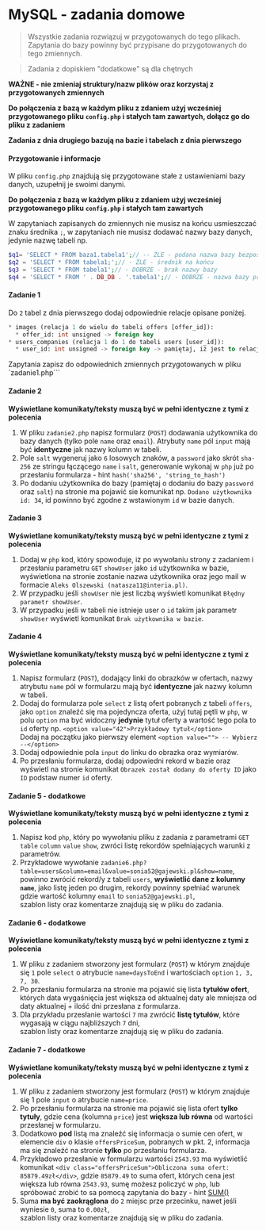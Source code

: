 # MySQL - zadania domowe
> Wszystkie zadania rozwiązuj w przygotowanych do tego plikach. Zapytania do bazy powinny być przypisane do przygotowanych do tego zmiennych.

>Zadania z dopiskiem "dodatkowe" są dla chętnych

**WAŻNE -  nie zmieniaj struktury/nazw plików oraz korzystaj z przygotowanych zmiennych**  

**Do połączenia z bazą w każdym pliku z zdaniem użyj wcześniej przygotowanego pliku `config.php` i stałych tam zawartych, dołącz go do pliku z zadaniem**  

**Zadania z dnia drugiego bazują na bazie i tabelach z dnia pierwszego**

#### Przygotowanie i informacje  

W pliku `config.php` znajdują się przygotowane stałe z ustawieniami bazy danych, uzupełnij je swoimi danymi.  

**Do połączenia z bazą w każdym pliku z zdaniem użyj wcześniej przygotowanego pliku `config.php` i stałych tam zawartych**    

W zapytaniach zapisanych do zmiennych nie musisz na końcu usmieszczać znaku średnika `;`, w zapytaniach nie musisz dodawać nazwy bazy danych, jedynie nazwę tabeli np.  
```php
$q1= 'SELECT * FROM baza1.tabela1';// -- ŹLE - podana nazwa bazy bezpośrednio w zapytaniu
$q2 = 'SELECT * FROM tabela1;';// - ŹLE - średnik na końcu
$q3 = 'SELECT * FROM tabela1';// - DOBRZE - brak nazwy bazy
$q4 = 'SELECT * FROM ' . DB_DB . '.tabela1';// - DOBRZE - nazwa bazy przekazana jako stała z pliku config.php
```

#### Zadanie 1

Do `2` tabel z dnia pierwszego dodaj odpowiednie relacje opisane poniżej. 
```SQL
* images (relacja 1 do wielu do tabeli offers [offer_id]):
  * offer_id: int unsigned -> foreign key
* users_companies (relacja 1 do 1 do tabeli users [user_id]):
  * user_id: int unsigned -> foreign key -> pamiętaj, iż jest to relacja 1 do 1
```

Zapytania zapisz do odpowiednich zmiennych przygotowanych w pliku `zadanie1.php```
 
#### Zadanie 2

**Wyświetlane komunikaty/teksty muszą być w pełni identyczne z tymi z polecenia**  

1. W pliku `zadanie2.php` napisz formularz (`POST`) dodawania użytkownika do bazy danych (tylko pole `name` oraz `email`). Atrybuty `name` pól `input` mają być **identyczne** jak nazwy kolumn w tabeli.
2. Pole `salt` wygeneruj jako `6` losowych znaków, a `password` jako skrót `sha-256` ze stringu łączącego `name` i `salt`, generowanie wykonaj w `php` już po przesłaniu formularza - hint `hash('sha256', 'string_to_hash')`
3. Po dodaniu użytkownika do bazy (pamiętaj o dodaniu do bazy `password` oraz `salt`) na stronie ma pojawić sie komunikat np. `Dodano użytkownika id: 34`, id powinno być zgodne z wstawionym `id` w bazie danych.

#### Zadanie 3

**Wyświetlane komunikaty/teksty muszą być w pełni identyczne z tymi z polecenia**  

1. Dodaj w `php` kod, który spowoduje, iż po wywołaniu strony z zadaniem i przesłaniu parametru `GET` `showUser` jako `id` użytkownika w bazie, wyświetlona na stronie zostanie nazwa użytkownika oraz jego mail w formacie `Aleks Olszewski (natasza11@interia.pl)`.
2. W przypadku jeśli `showUser` nie jest liczbą wyświetl komunikat `Błędny parametr showUser`.
3. W przypadku jeśli w tabeli nie istnieje user o `id` takim jak parametr `showUser` wyświetl komunikat `Brak użytkownika w bazie`.

#### Zadanie 4 

**Wyświetlane komunikaty/teksty muszą być w pełni identyczne z tymi z polecenia**  

1. Napisz formularz (`POST`), dodający linki do obrazków w ofertach, nazwy atrybutu `name` pól w formularzu mają być **identyczne** jak nazwy kolumn w tabeli.
2. Dodaj do formularza pole `select` z listą ofert pobranych z tabeli `offers`, jako `option` znaleźć się ma pojedyncza oferta, użyj tutaj pętli w `php`, w polu `option` ma być widoczny **jedynie** tytuł oferty a wartość tego pola to `id` oferty np. `<option value="42">Przykładowy tytuł</option>`  
   Dodaj na początku jako pierwszy element `<option value=""> -- Wybierz --</option>`  
3. Dodaj odpowiednie pola `input` do linku do obrazka oraz wymiarów.
4. Po przesłaniu formularza, dodaj odpowiedni rekord w bazie oraz wyświetl na stronie komunikat `Obrazek został dodany do oferty ID` jako `ID` podstaw numer `id` oferty.

#### Zadanie 5 - dodatkowe

**Wyświetlane komunikaty/teksty muszą być w pełni identyczne z tymi z polecenia**  

1. Napisz kod `php`, który po wywołaniu pliku z zadania z parametrami `GET` `table` `column` `value` `show`, zwróci listę rekordów spełniających warunki z parametrów.  
2. Przykładowe wywołanie `zadanie6.php?table=users&column=email&value=sonia52@gajewski.pl&show=name`,  
   powinno zwrócić rekord/y z tabeli `users`, **wyświetlić dane z kolumny `name`**, jako listę jeden po drugim, rekordy powinny spełniać warunek gdzie wartość kolumny `email` to `sonia52@gajewski.pl`,  
   szablon listy oraz komentarze znajdują się w pliku do zadania.

#### Zadanie 6 - dodatkowe

**Wyświetlane komunikaty/teksty muszą być w pełni identyczne z tymi z polecenia**  

1. W pliku z zadaniem stworzony jest formularz (`POST`) w którym znajduje się `1` pole `select` o atrybucie `name=daysToEnd` i wartościach `option` `1, 3, 7, 30`.
2. Po przesłaniu formularza na stronie ma pojawić się lista **tytułów ofert**, których data wygaśnięcia jest większa od aktualnej daty ale mniejsza od daty aktualnej + ilość dni przesłana z formularza.
3. Dla przykładu przesłanie wartości `7` ma zwrócić **listę tytułów**, które wygasają w ciągu najbliższych `7` dni,  
   szablon listy oraz komentarze znajdują się w pliku do zadania.

#### Zadanie 7 - dodatkowe

**Wyświetlane komunikaty/teksty muszą być w pełni identyczne z tymi z polecenia**  

1. W pliku z zadaniem stworzony jest formularz (`POST`) w którym znajduje się 1 pole `input` o atrybucie `name=price`.
2. Po przesłaniu formularza na stronie ma pojawić się lista ofert **tylko tytuły**, gdzie cena (kolumna `price`) jest **większa lub równa** od wartości przesłanej w formularzu.
3. Dodatkowo **pod** listą ma znaleźć się informacja o sumie cen ofert, w elemencie `div` o klasie `offersPriceSum`, pobranych w pkt. 2, informacja ma się znaleźć na stronie **tylko** po przesłaniu formularza.
4. Przykładowo przesłanie w formularzu wartości `2543.93` ma wyświetlić komunikat `<div class="offersPriceSum">Obliczona suma ofert: 85879.49zł</div>`, gdzie `85879.49` to suma ofert, których cena jest większa lub równa `2543.93`, sumę możesz policzyć w `php`, lub spróbować zrobić to sa pomocą zapytania do bazy - hint [SUM()][mysql_sum]
5. Suma **ma być zaokrąglona** do `2` miejsc prze przecinku, nawet jeśli wyniesie `0`, suma to `0.00zł`,  
   szablon listy oraz komentarze znajdują się w pliku do zadania.

<!-- Links -->
[mysql_concat]: https://dev.mysql.com/doc/refman/5.7/en/string-functions.html#function_concat
[mysql_sha2]: https://dev.mysql.com/doc/refman/5.6/en/encryption-functions.html#function_sha2
[mysql_between]: https://dev.mysql.com/doc/refman/5.7/en/comparison-operators.html#operator_between
[mysql_sum]: https://dev.mysql.com/doc/refman/5.7/en/group-by-functions.html#function_sum
[mysql_substring]: https://dev.mysql.com/doc/refman/5.7/en/string-functions.html#function_substring
[mysql_count]: https://dev.mysql.com/doc/refman/5.7/en/counting-rows.html
[mysql_avg]: https://dev.mysql.com/doc/refman/5.7/en/group-by-functions.html#function_avg
[mysql_round]: https://dev.mysql.com/doc/refman/5.7/en/mathematical-functions.html#function_round
[mysql_date_add]: https://dev.mysql.com/doc/refman/5.5/en/date-and-time-functions.html#function_date-add
[mysql_current_timestamp]: https://dev.mysql.com/doc/refman/5.5/en/date-and-time-functions.html#function_current-timestamp
[mysql_from_unixtime]: https://dev.mysql.com/doc/refman/5.5/en/date-and-time-functions.html#function_from-unixtime
[stack_mysql_domain]: http://stackoverflow.com/a/2440458/3668159